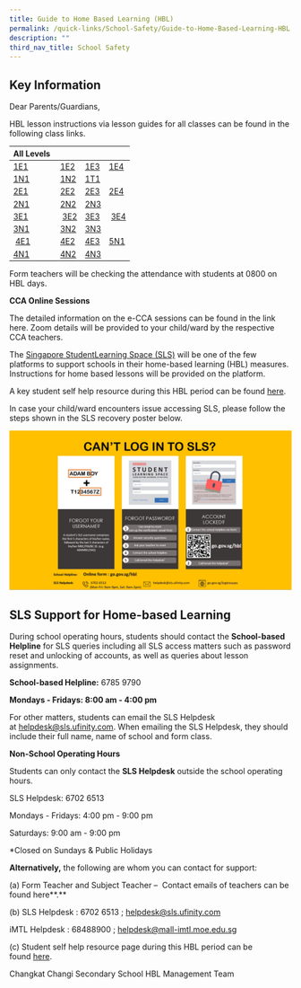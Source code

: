 ```yaml
---
title: Guide to Home Based Learning (HBL)
permalink: /quick-links/School-Safety/Guide-to-Home-Based-Learning-HBL
description: ""
third_nav_title: School Safety
---
```

Key Information
---------------

Dear Parents/Guardians,

HBL lesson instructions via lesson guides for all classes can be found in the following class links.

| All Levels  | |||
| --- | --- | --- | --- |
|[1E1](https://docs.google.com/spreadsheets/d/e/2PACX-1vTsELWgr4H8NGECbI9jYz-WQW1gyNLOCu0jP2hjMoJoc4U0pVap-dxBkUXJLpGHQC29CSC5nbr2KVnq/pubhtml)|[1E2](https://docs.google.com/spreadsheets/d/e/2PACX-1vRcx6P9aaAzjqDd64h-DVqtciUZcUzdqy9o78LgR8--CuVCX1t170UqJMBWLfFb_jhFwYCJrTi1amsl/pubhtml)|[1E3](https://docs.google.com/spreadsheets/d/e/2PACX-1vRWU9IeheSFBEU5mkqG97CwFRRYNbegtPJIogBPBq09MaSU2SaEiRpN3Eu9b7nYdTz_-lYITOfK3-ct/pubhtml)|[1E4](https://docs.google.com/spreadsheets/d/e/2PACX-1vQORROjiRlQO9exXkR5n0dwysX7_UtQy3OOJnl3zi7i77a7O7XamCuWvKVf7N3MJQsArTl6C0RLqVQz/pubhtml)
|[1N1](https://docs.google.com/spreadsheets/d/e/2PACX-1vR8k5WDGriUGuFADq_L4qlYpt5tRSL_54Aumq0rW_IEYcMve83tGQm9Z0Dw8eBMqE9RsLSA01WkY7EO/pubhtml)|[1N2](https://docs.google.com/spreadsheets/d/e/2PACX-1vQ0cc7i1P8B0w_gKRWuTQDyjxwjDr9zh8QaCc2EKdokajSuA18AULwrFLXQe2_HWiV5yPshLV9-Xwv4/pubhtml)|[1T1](https://docs.google.com/spreadsheets/d/e/2PACX-1vSIkwBjNG9XkZ9yvY9rArT_RG6ER0YGIF4s23noFKRn0vPw9eZP10KvNm7hIH4Bvst7TzoZUtsa3Gnx/pubhtml)
|[2E1](https://docs.google.com/spreadsheets/d/e/2PACX-1vRP9hl4V67SitITfIoGqzF64Ltw1Pn6W7CCYIari7_5x77fdjOraFE9CxOxSZMz4sWV17cVW5ZAKC6d/pubhtml)|[2E2](https://docs.google.com/spreadsheets/d/e/2PACX-1vSYMdzjkbJG-yayh4gNxo5m_85xLbnenRHfqqHM-xalJ5mkUhDbshPtrekFbC-ltDt6Vi1yrzm_0alp/pubhtml)|[2E3](https://docs.google.com/spreadsheets/d/e/2PACX-1vTfyPpUOVhEgAZPcP0Ef_WrPBuTurIkjNSn1h9YqMZVPuQJf7ks-rS7JRCZNjsMTaC1Sg7NNUOMYk0b/pubhtml)|[2E4](https://docs.google.com/spreadsheets/d/e/2PACX-1vQQWWFurlUViFkOwJoLlDrDg15l7C49tqVqdDlJ7QC175OaEEPTBXBCSpCZ-s4orwvu5nK_8oE5OhtJ/pubhtml)
|[2N1](https://docs.google.com/spreadsheets/d/e/2PACX-1vRJtVZaZINEUIL7tAIIG2FL9Hx-zrg039MpSZTBpmWlCy7Pg2cNBLStFHu7zTDFuuXMJsspXAGRkXOs/pubhtml)|[2N2](https://docs.google.com/spreadsheets/d/e/2PACX-1vRltHNmuAkHPhgFuPaUHQBcmIj5IoCQTu1t6HZsbCXyDZItmM8IytowQ0G25ItyXrsPPkQs7TnmTurt/pubhtml)|[2N3](https://docs.google.com/spreadsheets/d/e/2PACX-1vRPx7bQFncUOsdoHBwSXf8oR9Dw5ZwmigwpzsqTu2DBsKweO5_ccFDaIo1zeudrukcc51dQ8fTPql7K/pubhtml)
|[3E1](https://docs.google.com/spreadsheets/d/e/2PACX-1vQ5DFC7S9WjYUFJ5nBsXN6KtHeEOKvscXD2b6LhURGsq5gWmypAwW05b5vMUCNd0U-Tvg9hjEgr2OZx/pubhtml)| [3E2](https://docs.google.com/spreadsheets/d/e/2PACX-1vS7KelCqu9wcq3JKHUzo_DWmSxiIjC2D162IFlkkYL1YcU6lhv37EWRVzTYFPNOBIYcnxmtCCGrPArQ/pubhtml)|[3E3](https://docs.google.com/spreadsheets/d/e/2PACX-1vQwY5-kZE9k6RbNe-dOOXiZbbjTndxQ-kVkfIrEnVfphZ-RiJhlXZBgMH52DbEtgxmRU2muiTVvtFLl/pubhtml)| [3E4](https://docs.google.com/spreadsheets/d/e/2PACX-1vQFXf6QU7in9VGYHSBWPg7mm5QmUUYdMBjKgHcGG0Ode5R3BPH1vQs02wIXgtu62KnGBUNVFQls9L8s/pubhtml)|
|[3N1](https://docs.google.com/spreadsheets/d/e/2PACX-1vSC_1hCIllcVjjT6HM9cwAVtCQtiwShU7cvFd5Kgj9vucUjVISfqzdu1Az_gYUz2yEdTCtdqW_dps7k/pubhtml)|[3N2](https://docs.google.com/spreadsheets/d/e/2PACX-1vTHooF3lj9J-kBTEuJIUsRIscr_SF1lOKy-LF7DH_ZBEkAkNI8sdxLh32peDmO0Pbd4lyV9cwlXD9UX/pubhtml)|[3N3](https://docs.google.com/spreadsheets/d/e/2PACX-1vT8HwOIj_2ePTJ7zBUBLay7VBu1v4RodiUcEM-eiXHZ5VzNiSbv4TmA88pHSbViyLif4hB_eTcimvct/pubhtml)
| [4E1](https://docs.google.com/spreadsheets/d/e/2PACX-1vSoosSbeuQ07KEG74MDwCd1C5xobVGEQqrePyFqczlKA2mVTySf87wB267UahagpglFmbEpYxcaRsti/pubhtml)|[4E2](https://docs.google.com/spreadsheets/d/e/2PACX-1vTi3YB-sFYDc4QuPFv9-MrXBxbsD1dCIdnfYFVmKcrlr51wXKvJHp819QCMN1xSIvv08b-fHna08LvG/pubhtml)|[4E3](https://docs.google.com/spreadsheets/d/e/2PACX-1vQ79Sc8bu6UM98sTJCgsmEFGrmxxqBICk5rdUgsMg7rflZG0F-K-pTcduCCI5Uq0SFWNRp19MZ-6Stg/pubhtml)|[5N1](https://docs.google.com/spreadsheets/d/e/2PACX-1vRXWnxSaweRXiFI3xP9hj1iGrVB1lQiDNA0gLRlORnx05hFOXma-ofh5G4pnw4gYQmnfSdkQrVJZO7i/pubhtml)
[4N1](https://docs.google.com/spreadsheets/d/e/2PACX-1vQjJAGohzL-USf50bKGYwbST1BOZg4ezUhCcoHr_HQQol2tgT1Lraw8KgbdFyJt6Z8ubTLZj0afq2wn/pubhtml)|[4N2](https://docs.google.com/spreadsheets/d/e/2PACX-1vS5kouMMcumWW_Om9Y3JZojlzXaC3HG6dfl6QMN4vuSYtFuXmBWCcRggX-veVIBLDmeWB8dVVQLu2KD/pubhtml)|[4N3](https://docs.google.com/spreadsheets/d/e/2PACX-1vQRvQuIVtTvHGHwMiIstTYpUoySEyu2qbUF7PEYeZroNNAZdHV98f9uy-ABiqTv6uwAem7vh8m4RtJ7/pubhtml)

Form teachers will be checking the attendance with students at 0800 on HBL days.

**CCA Online Sessions**  

The detailed information on the e-CCA sessions can be found in the link here. Zoom details will be provided to your child/ward by the respective CCA teachers.  


The [Singapore StudentLearning Space (SLS)](http://learning.moe.edu.sg/) will be one of the few platforms to support schools in their home-based learning (HBL) measures. Instructions for home based lessons will be provided on the platform.  

  

A key student self help resource during this HBL period can be found [here](http://go.gov.sg/ccsshbl).  
  
In case your child/ward encounters issue accessing SLS, please follow the steps shown in the SLS recovery poster below.  
  
![](/images/Login%20to%20SLS%20FAQ.jpeg) 
  
  
  
  
  

SLS Support for Home-based Learning
-----------------------------------

During school operating hours, students should contact the **School-based Helpline** for SLS queries including all SLS access matters such as password reset and unlocking of accounts, as well as queries about lesson assignments.

**School-based Helpline:** 6785 9790

**Mondays - Fridays: 8:00 am - 4:00 pm**

For other matters, students can email the SLS Helpdesk at [helpdesk@sls.ufinity.com](mailto:helpdesk@sls.ufinity.com). When emailing the SLS Helpdesk, they should include their full name, name of school and form class.

**Non-School Operating Hours**

Students can only contact the **SLS Helpdesk** outside the school operating hours.

SLS Helpdesk: 6702 6513

Mondays - Fridays: 4:00 pm - 9:00 pm

Saturdays: 9:00 am - 9:00 pm

\*Closed on Sundays & Public Holidays

**Alternatively,** the following are whom you can contact for support:

(a) Form Teacher and Subject Teacher –  Contact emails of teachers can be found here**.**

(b) SLS Helpdesk : 6702 6513 ; helpdesk@sls.ufinity.com

iMTL Helpdesk : 68488900 ; [helpdesk@mall-imtl.moe.edu.sg](mailto:helpdesk@mall-imtl.moe.edu.sg)

(c) Student self help resource page during this HBL period can be found [here](http://go.gov.sg/ccsshbl).

  
  

Changkat Changi Secondary School HBL Management Team